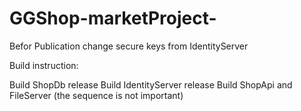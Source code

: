 # GGShop-marketProject-

Befor Publication change secure keys from IdentityServer 
 
Build instruction: 
 
Build ShopDb release 
Build IdentityServer release 
Build ShopApi and FileServer (the sequence is not important)
